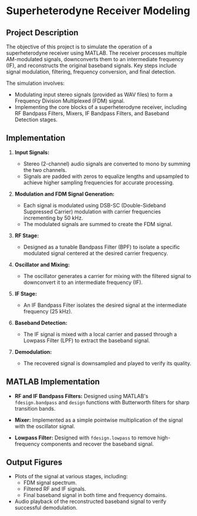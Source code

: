 # Superheterodyne Receiver Modeling

## Project Description

The objective of this project is to simulate the operation of a superheterodyne receiver using MATLAB. The receiver processes multiple AM-modulated signals, downconverts them to an intermediate frequency (IF), and reconstructs the original baseband signals. Key steps include signal modulation, filtering, frequency conversion, and final detection.

The simulation involves:

- Modulating input stereo signals (provided as WAV files) to form a Frequency Division Multiplexed (FDM) signal.
- Implementing the core blocks of a superheterodyne receiver, including RF Bandpass Filters, Mixers, IF Bandpass Filters, and Baseband Detection stages.

## Implementation

1. **Input Signals:**

   - Stereo (2-channel) audio signals are converted to mono by summing the two channels.
   - Signals are padded with zeros to equalize lengths and upsampled to achieve higher sampling frequencies for accurate processing.

2. **Modulation and FDM Signal Generation:**

   - Each signal is modulated using DSB-SC (Double-Sideband Suppressed Carrier) modulation with carrier frequencies incrementing by 50 kHz.
   - The modulated signals are summed to create the FDM signal.

3. **RF Stage:**

   - Designed as a tunable Bandpass Filter (BPF) to isolate a specific modulated signal centered at the desired carrier frequency.

4. **Oscillator and Mixing:**

   - The oscillator generates a carrier for mixing with the filtered signal to downconvert it to an intermediate frequency (IF).

5. **IF Stage:**

   - An IF Bandpass Filter isolates the desired signal at the intermediate frequency (25 kHz).

6. **Baseband Detection:**

   - The IF signal is mixed with a local carrier and passed through a Lowpass Filter (LPF) to extract the baseband signal.

7. **Demodulation:**

   - The recovered signal is downsampled and played to verify its quality.

## MATLAB Implementation

- **RF and IF Bandpass Filters:**
  Designed using MATLAB's `fdesign.bandpass` and `design` functions with Butterworth filters for sharp transition bands.

- **Mixer:**
  Implemented as a simple pointwise multiplication of the signal with the oscillator signal.

- **Lowpass Filter:**
  Designed with `fdesign.lowpass` to remove high-frequency components and recover the baseband signal.

## Output Figures

- Plots of the signal at various stages, including:
  - FDM signal spectrum.
  - Filtered RF and IF signals.
  - Final baseband signal in both time and frequency domains.
- Audio playback of the reconstructed baseband signal to verify successful demodulation.


